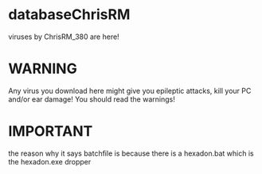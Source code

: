 # databaseChrisRM
viruses by ChrisRM_380 are here!
# WARNING
Any virus you download here might give you epileptic attacks, kill your PC and/or ear damage! You should read the warnings!
# IMPORTANT
the reason why it says batchfile is because there is a hexadon.bat which is the hexadon.exe dropper
